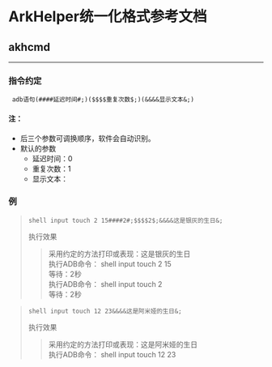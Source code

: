 # ArkHelper统一化格式参考文档

## **akhcmd**
****
### 指令约定
     adb语句(####延迟时间#;)($$$$重复次数$;)(&&&&显示文本&;)

#### 注：
- 后三个参数可调换顺序，软件会自动识别。
- 默认的参数
  - 延迟时间：0
  - 重复次数：1
  - 显示文本：

### 例
>     shell input touch 2 15####2#;$$$$2$;&&&&这是银灰的生日&;
>
>执行效果
> 
>>采用约定的方法打印或表现：这是银灰的生日  
执行ADB命令： shell input touch 2 15  
等待：2秒  
执行ADB命令： shell input touch 2   
等待：2秒

>     shell input touch 12 23&&&&这是阿米娅的生日&;
>
>执行效果
> 
>>采用约定的方法打印或表现：这是阿米娅的生日  
执行ADB命令： shell input touch 12 23